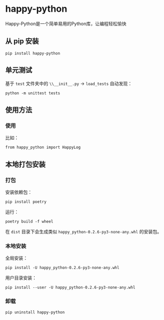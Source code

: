 # happy-python

Happy-Python是一个简单易用的Python库，让编程轻松愉快

## 从 pip 安装

`pip install happy-python`

## 单元测试

基于 `test` 文件夹中的 `\\__init__.py` -> `load_tests` 自动发现：

`python -m unittest tests`

## 使用方法

### 使用

比如：

`from happy_python import HappyLog`

## 本地打包安装

### 打包

安装依赖包：

`pip install poetry`

运行：

`poetry build -f wheel`

在 `dist` 目录下会生成类似 `happy_python-0.2.6-py3-none-any.whl` 的安装包。

### 本地安装

全局安装：
     
`pip install -U happy_python-0.2.6-py3-none-any.whl`
 
用户目录安装：
    
`pip install --user -U happy_python-0.2.6-py3-none-any.whl`

### 卸载

`pip uninstall happy-python`

